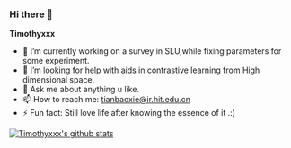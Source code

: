 ### Hi there 👋


**Timothyxxx**


- 🔭 I’m currently working on a survey in SLU,while fixing parameters for some experiment.
- 🤔 I’m looking for help with aids in contrastive learning from High dimensional space.
- 💬 Ask me about anything u like.
- 📫 How to reach me: tianbaoxie@ir.hit.edu.cn
- ⚡ Fun fact: Still love life after knowing the essence of it .:)

[![Timothyxxx's github stats](https://github-readme-stats.vercel.app/api?username=Timothyxxx)](https://github.com/anuraghazra/github-readme-stats)
